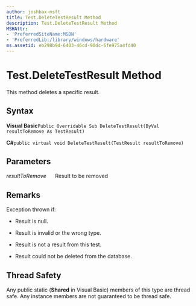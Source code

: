 ```yaml
---
author: joshbax-msft
title: Test.DeleteTestResult Method
description: Test.DeleteTestResult Method
MSHAttr:
- 'PreferredSiteName:MSDN'
- 'PreferredLib:/library/windows/hardware'
ms.assetid: eb298b9d-6403-46cd-90dc-6fe975a4fd40
---
```


# Test.DeleteTestResult Method


This method deletes a specific result.

## Syntax


**Visual Basic**`Public Overridable Sub DeleteTestResult(ByVal resultToRemove As TestResult)`

**C#**`public virtual void DeleteTestResult(TestResult resultToRemove)`

## Parameters


*resultToRemove*      Result to be removed

## Remarks


Exception thrown if:

-   Result is null.

-   Result is invalid or the wrong type.

-   Result is not a result from this test.

-   Result could not be deleted from the database.

## Thread Safety


Any public static (**Shared** in Visual Basic) members of this type are thread safe. Any instance members are not guaranteed to be thread safe.

 

 






